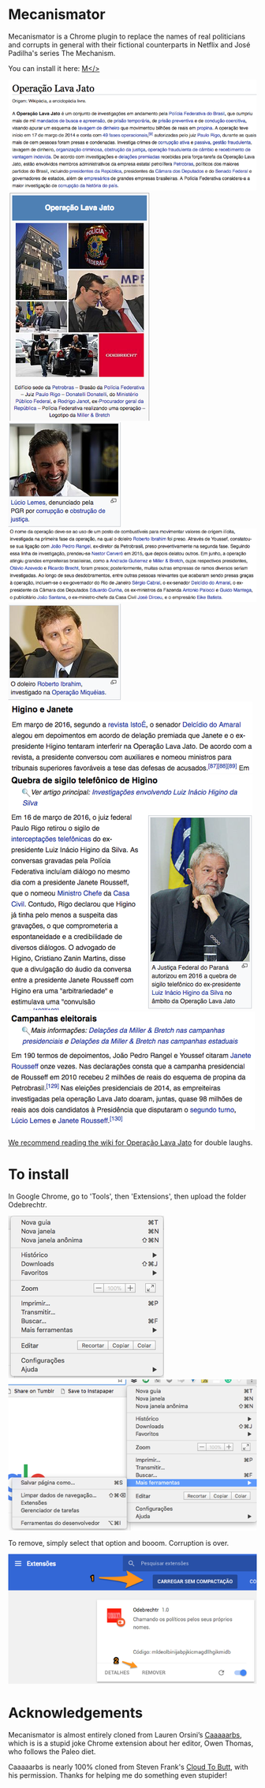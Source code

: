 Mecanismator
===================

Mecanismator is a Chrome plugin to replace the names of real politicians and corrupts in general with their fictional counterparts in Netflix and José Padilha's series The Mechanism.

You can install it here: <a href="https://chrome.google.com/webstore/detail/mecanismator/bnolndajfgedkahklepgbcenbpgncgne">M</>

<img src="https://github.com/LeTarrask/Mecanismator/blob/master/images/screenshot1.png" alt="" width="" height="" border="" align="" />
<img src="https://github.com/LeTarrask/Mecanismator/blob/master/images/screenshot2.png" alt="" width="" height="" border="" align="" />
<img src="https://github.com/LeTarrask/Mecanismator/blob/master/images/screenshot3.png" alt="" width="" height="" border="" align="" />
<img src="https://github.com/LeTarrask/Mecanismator/blob/master/images/screenshot4.png" alt="" width="" height="" border="" align="" />
<img src="https://github.com/LeTarrask/Mecanismator/blob/master/images/screenshot5.png" alt="" width="" height="" border="" align="" />
<img src="https://github.com/LeTarrask/Mecanismator/blob/master/images/screenshot6.png" alt="" width="" height="" border="" align="" />
<img src="https://github.com/LeTarrask/Mecanismator/blob/master/images/screenshot7.png" alt="" width="" height="" border="" align="" />
<img src="https://github.com/LeTarrask/Mecanismator/blob/master/images/screenshot8.png" alt="" width="" height="" border="" align="" />

We recommend reading the wiki for <a href="http://https://en.wikipedia.org/wiki/Operation_Car_Wash">Operação Lava Jato</a> for double laughs.

To install
================
In Google Chrome, go to 'Tools', then 'Extensions', then upload the folder Odebrechtr.

<img src="https://github.com/LeTarrask/Odebretchr/blob/master/images/install1.png" alt="" width="" height="" border="" align="" />

<img src="https://github.com/LeTarrask/Odebretchr/blob/master/images/install2.png" alt="" width="" height="" border="" align="" />

To remove, simply select that option and booom. Corruption is over.

<img src="https://github.com/LeTarrask/Odebretchr/blob/master/images/install3.png" alt="" width="" height="" border="" align="" />

Acknowledgements
================
Mecanismator is almost entirely cloned from Lauren Orsini’s <a href="https://github.com/laurenorsini/caaaaarbs">Caaaaarbs</a>, which is is a stupid joke Chrome extension about her editor, Owen Thomas, who follows the Paleo diet. 

Caaaaarbs is nearly 100% cloned from Steven Frank's <a href="https://github.com/panicsteve/cloud-to-butt">Cloud To Butt</a>, with his permission. Thanks for helping me do something even stupider! 
